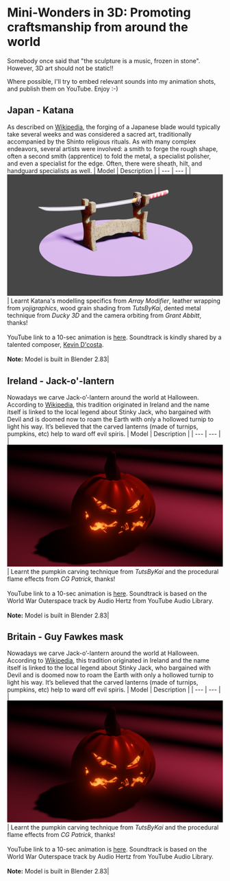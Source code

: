# Mini-Wonders in 3D: Promoting craftsmanship from around the world
Somebody once said that "the sculpture is a music, frozen in stone". However, 3D art should not be static!!

Where possible, I'll try to embed relevant sounds into my animation shots, and publish them on YouTube. Enjoy :-)

## Japan - Katana
As described on [Wikipedia](https://en.wikipedia.org/wiki/Japanese_swordsmithing), the forging of a Japanese blade would typically take several weeks and was considered a sacred art, traditionally accompanied by the Shinto religious rituals. As with many complex endeavors, several artists were involved: a smith to forge the rough shape, often a second smith (apprentice) to fold the metal, a specialist polisher, and even a specialist for the edge. Often, there were sheath, hilt, and handguard specialists as well.
| Model | Description |
| --- | --- |
| ![Katana_Weapons](/images/Katana_static.png) | Learnt Katana's modelling specifics from *Array Modifier*, leather wrapping from *yojigraphics*, wood grain shading from *TutsByKai*, dented metal technique from *Ducky 3D* and the camera orbiting from *Grant Abbitt*, thanks! <br><br> YouTube link to a 10-sec animation is [here](https://youtu.be/Ej2Yfx-33Ns). Soundtrack is kindly shared by a talented composer, [Kevin D'costa](https://www.youtube.com/watch?v=TpJBgyieHdM). <br><br> **Note:** Model is built in Blender 2.83|

## Ireland - Jack-o'-lantern
Nowadays we carve Jack-o’-lantern around the world at Halloween. According to [Wikipedia](https://en.wikipedia.org/wiki/Jack-o%27-lantern), this tradition originated in Ireland and the name itself is linked to the local legend about Stinky Jack, who bargained with Devil and is doomed now to roam the Earth with only a hollowed turnip to light his way. It’s believed that the carved lanterns (made of turnips, pumpkins, etc) help to ward off evil spiris.
| Model | Description |
| --- | --- |
| ![Jack_o_Lantern](/images/Halloween.png) | Learnt the pumpkin carving technique from *TutsByKai* and the procedural flame effects from *CG Patrick*, thanks! <br><br> YouTube link to a 10-sec animation is [here](https://youtu.be/oAx9tpufpcM). Soundtrack is based on the World War Outerspace track by Audio Hertz from YouTube Audio Library. <br><br> **Note:** Model is built in Blender 2.83|


## Britain - Guy Fawkes mask
Nowadays we carve Jack-o’-lantern around the world at Halloween. According to [Wikipedia](https://en.wikipedia.org/wiki/Jack-o%27-lantern), this tradition originated in Ireland and the name itself is linked to the local legend about Stinky Jack, who bargained with Devil and is doomed now to roam the Earth with only a hollowed turnip to light his way. It’s believed that the carved lanterns (made of turnips, pumpkins, etc) help to ward off evil spiris.
| Model | Description |
| --- | --- |
| ![Jack_o_Lantern](/images/Halloween.png) | Learnt the pumpkin carving technique from *TutsByKai* and the procedural flame effects from *CG Patrick*, thanks! <br><br> YouTube link to a 10-sec animation is [here](https://youtu.be/oAx9tpufpcM). Soundtrack is based on the World War Outerspace track by Audio Hertz from YouTube Audio Library. <br><br> **Note:** Model is built in Blender 2.83|
